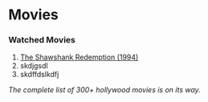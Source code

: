 # Movies

### Watched Movies

1. [The Shawshank Redemption (1994)](https://www.imdb.com/title/tt0071562/")
1. skdjgsdl
1. skdffdslkdfj

_The complete list of 300+ hollywood movies is on its way._
